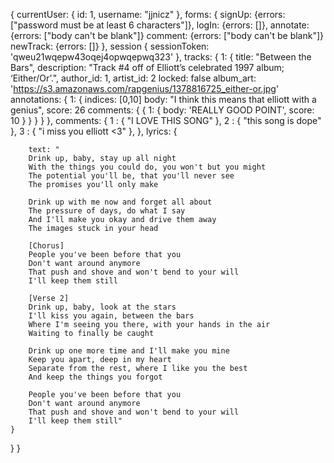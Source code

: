 {
  currentUser: {
    id: 1,
    username: "jjnicz"
  },
  forms: {
    signUp: {errors: ["password must be at least 6 characters"]},
    logIn: {errors: []},
    annotate: {errors: ["body can't be blank"]}
    comment: {errors: ["body can't be blank"]}
    newTrack: {errors: []}
  },
  session {
    sessionToken: 'qweu21wqepw43oqej4opwqepwq323'
  },
  tracks: {
    1: {
      title: "Between the Bars",
      description: "Track #4 off of Elliott’s celebrated 1997 album; ‘Either/Or’.",
      author_id: 1,
      artist_id: 2
      locked: false
      album_art: 'https://s3.amazonaws.com/rapgenius/1378816725_either-or.jpg'
      annotations: {
        1: {
          indices: [0,10]
          body: "I think this means that elliott with a genius",
          score: 26
          comments: {
            { 1: {
              body: 'REALLY GOOD POINT',
              score: 10
              }
            }
          }
        }
      },
      comments: {
        1 : { "I LOVE THIS SONG" },
        2 : { "this song is dope" },
        3 : { "i miss you elliott <3" },
      }, lyrics: {

        text: "
        Drink up, baby, stay up all night
        With the things you could do, you won't but you might
        The potential you'll be, that you'll never see
        The promises you'll only make

        Drink up with me now and forget all about
        The pressure of days, do what I say
        And I'll make you okay and drive them away
        The images stuck in your head

        [Chorus]
        People you've been before that you
        Don't want around anymore
        That push and shove and won't bend to your will
        I'll keep them still

        [Verse 2]
        Drink up, baby, look at the stars
        I'll kiss you again, between the bars
        Where I'm seeing you there, with your hands in the air
        Waiting to finally be caught

        Drink up one more time and I'll make you mine
        Keep you apart, deep in my heart
        Separate from the rest, where I like you the best
        And keep the things you forgot

        People you've been before that you
        Don't want around anymore
        That push and shove and won't bend to your will
        I'll keep them still"
    }
  }
}
